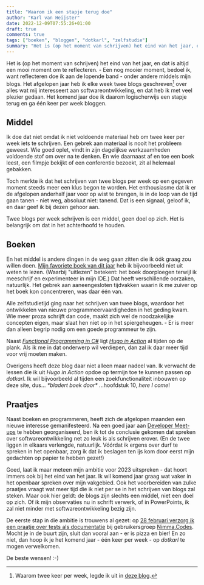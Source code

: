 ```yaml
---
title: "Waarom ik een stapje terug doe"
author: "Karl van Heijster"
date: 2022-12-09T07:55:26+01:00
draft: true
comments: true
tags: ["boeken", "bloggen", "dotkarl", "zelfstudie"]
summary: "Het is (op het moment van schrijven) het eind van het jaar, en dat is altijd een mooi moment om te reflecteren. - Een nog mooier moment, bedoel ik, want reflecteren doe ik aan de lopende band - onder andere middels mijn blogs. Het afgelopen jaar heb ik elke week twee blogs geschreven over alles wat mij interesseert aan softwareontwikkeling, en dat heb ik met veel plezier gedaan. Het komend jaar doe ik daarom logischerwijs een stapje terug en ga één keer per week bloggen."
---
```


Het is (op het moment van schrijven) het eind van het jaar, en dat is altijd een mooi moment om te reflecteren. - Een nog mooier moment, bedoel ik, want reflecteren doe ik aan de lopende band - onder andere middels mijn blogs. Het afgelopen jaar heb ik elke week twee blogs geschreven[^1] over alles wat mij interesseert aan softwareontwikkeling, en dat heb ik met veel plezier gedaan. Het komend jaar doe ik daarom logischerwijs een stapje terug en ga één keer per week bloggen.


## Middel


Ik doe dat niet omdat ik niet voldoende materiaal heb om twee keer per week iets te schrijven. Een gebrek aan materiaal is nooit het probleem geweest. Wie goed oplet, vindt in zijn dagelijkse werkzaamheden voldoende stof om over na te denken. En wie daarnaast af en toe een boek leest, een filmpje bekijkt of een conferentie bezoekt, zit al helemaal gebakken.


Toch merkte ik dat het schrijven van twee blogs per week op een gegeven moment steeds meer een klus begon te worden. Het enthousiasme dat ik er de afgelopen anderhalf jaar voor op wist te brengen, is in de loop van de tijd gaan tanen - niet weg, absoluut niet: tanend. Dat is een signaal, geloof ik, en daar geef ik bij dezen gehoor aan. 


Twee blogs per week schrijven is een middel, geen doel op zich. Het is belangrijk om dat in het achterhoofd te houden.


## Boeken


En het middel is andere dingen in de weg gaan zitten die ik óók graag zou willen doen. [Mijn favoriete boek van dit jaar](LINK) heb ik bijvoorbeeld niet uit weten te lezen. (Waarbij "uitlezen" betekent: het boek doorploegen terwijl ik meeschrijf en experimenteer in mijn IDE.) Dat heeft verschillende oorzaken, natuurlijk. Het gebrek aan aaneengesloten tijdvakken waarin ik me zuiver op het boek kon concentreren, was daar één van. 


Alle zelfstudietijd ging naar het schrijven van twee blogs, waardoor het ontwikkelen van nieuwe programmeervaardigheden in het geding kwam. Wie meer proza schrijft dan code, maakt zich wel de noodzakelijke concepten eigen, maar slaat hen niet op in het spiergeheugen. - Er is meer dan alleen begrip nodig om een goede programmeur te zijn.  


Naast [*Functional Programming in C#*](https://www.manning.com/books/functional-programming-in-c-sharp-second-edition) ligt [*Hugo in Action*](https://www.manning.com/books/hugo-in-action) al tijden op de plank. Als ik me in dat onderwerp wil verdiepen, dan zal ik daar meer tijd voor vrij moeten maken. 


Overigens heeft deze blog daar niet alleen maar nadeel van. Ik verwacht de lessen die ik uit *Hugo in Action* opdoe op termijn toe te kunnen passen op *dotkarl*. Ik wil bijvoorbeeld al tijden een zoekfunctionaliteit inbouwen op deze site, dus... *\*bladert boek door\** ...hoofdstuk 10, *here I come*!


## Praatjes


Naast boeken en programmeren, heeft zich de afgelopen maanden een nieuwe interesse gemanifesteerd. Na een goed jaar aan [Developer Meet-ups](/tags/developer-meet-up/) te hebben georganiseerd, ben ik tot de conclusie gekomen dat spreken over softwareontwikkeling net zo leuk is als schrijven erover. (En de twee liggen in elkaars verlengde, natuurlijk. Vóórdat ik ergens over durf te spreken in het openbaar, zorg ik dat ik beslagen ten ijs kom door eerst mijn gedachten op papier te hebben gezet!) 


Goed, laat ik maar meteen mijn ambitie voor 2023 uitspreken - dat hoort immers ook bij het eind van het jaar. Ik wil komend jaar graag wat vaker in het openbaar spreken over mijn vakgebied. Ook het voorbereiden van zulke praatjes vraagt wat meer tijd die ik niet per se in het schrijven van blogs zal steken. Maar ook hier geldt: de blogs zijn slechts een middel, niet een doel op zich. Of ik mijn observaties nu in schrift verwerk, of in PowerPoints, ik zal niet minder met softwareontwikkeling bezig zijn.


De eerste stap in die ambitie is trouwens al gezet: op [28 februari verzorg ik een praatje over tests als documentatie](https://www.meetup.com/nimma-codes-meetup-group/events/287692035/) bij gebruikersgroep [Nimma.Codes](https://www.nimma.codes/). Mocht je in de buurt zijn, sluit dan vooral aan - er is pizza en bier! En zo niet, dan hoop ik je het komend jaar - één keer per week - op *dotkarl* te mogen verwelkomen.


De beste wensen! :-)


[^1]: Waarom twee keer per week, legde ik uit in [deze blog](/blog/22/01/waarom-ik-twee-keer-per-week-blog/).
